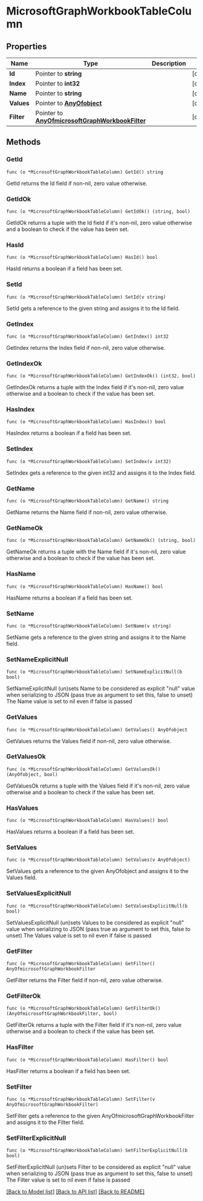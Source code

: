 # MicrosoftGraphWorkbookTableColumn

## Properties

Name | Type | Description | Notes
------------ | ------------- | ------------- | -------------
**Id** | Pointer to **string** |  | [optional] 
**Index** | Pointer to **int32** |  | [optional] 
**Name** | Pointer to **string** |  | [optional] 
**Values** | Pointer to [**AnyOfobject**](anyOf&lt;object&gt;.md) |  | [optional] 
**Filter** | Pointer to [**AnyOfmicrosoftGraphWorkbookFilter**](anyOf&lt;microsoft.graph.workbookFilter&gt;.md) |  | [optional] 

## Methods

### GetId

`func (o *MicrosoftGraphWorkbookTableColumn) GetId() string`

GetId returns the Id field if non-nil, zero value otherwise.

### GetIdOk

`func (o *MicrosoftGraphWorkbookTableColumn) GetIdOk() (string, bool)`

GetIdOk returns a tuple with the Id field if it's non-nil, zero value otherwise
and a boolean to check if the value has been set.

### HasId

`func (o *MicrosoftGraphWorkbookTableColumn) HasId() bool`

HasId returns a boolean if a field has been set.

### SetId

`func (o *MicrosoftGraphWorkbookTableColumn) SetId(v string)`

SetId gets a reference to the given string and assigns it to the Id field.

### GetIndex

`func (o *MicrosoftGraphWorkbookTableColumn) GetIndex() int32`

GetIndex returns the Index field if non-nil, zero value otherwise.

### GetIndexOk

`func (o *MicrosoftGraphWorkbookTableColumn) GetIndexOk() (int32, bool)`

GetIndexOk returns a tuple with the Index field if it's non-nil, zero value otherwise
and a boolean to check if the value has been set.

### HasIndex

`func (o *MicrosoftGraphWorkbookTableColumn) HasIndex() bool`

HasIndex returns a boolean if a field has been set.

### SetIndex

`func (o *MicrosoftGraphWorkbookTableColumn) SetIndex(v int32)`

SetIndex gets a reference to the given int32 and assigns it to the Index field.

### GetName

`func (o *MicrosoftGraphWorkbookTableColumn) GetName() string`

GetName returns the Name field if non-nil, zero value otherwise.

### GetNameOk

`func (o *MicrosoftGraphWorkbookTableColumn) GetNameOk() (string, bool)`

GetNameOk returns a tuple with the Name field if it's non-nil, zero value otherwise
and a boolean to check if the value has been set.

### HasName

`func (o *MicrosoftGraphWorkbookTableColumn) HasName() bool`

HasName returns a boolean if a field has been set.

### SetName

`func (o *MicrosoftGraphWorkbookTableColumn) SetName(v string)`

SetName gets a reference to the given string and assigns it to the Name field.

### SetNameExplicitNull

`func (o *MicrosoftGraphWorkbookTableColumn) SetNameExplicitNull(b bool)`

SetNameExplicitNull (un)sets Name to be considered as explicit "null" value
when serializing to JSON (pass true as argument to set this, false to unset)
The Name value is set to nil even if false is passed
### GetValues

`func (o *MicrosoftGraphWorkbookTableColumn) GetValues() AnyOfobject`

GetValues returns the Values field if non-nil, zero value otherwise.

### GetValuesOk

`func (o *MicrosoftGraphWorkbookTableColumn) GetValuesOk() (AnyOfobject, bool)`

GetValuesOk returns a tuple with the Values field if it's non-nil, zero value otherwise
and a boolean to check if the value has been set.

### HasValues

`func (o *MicrosoftGraphWorkbookTableColumn) HasValues() bool`

HasValues returns a boolean if a field has been set.

### SetValues

`func (o *MicrosoftGraphWorkbookTableColumn) SetValues(v AnyOfobject)`

SetValues gets a reference to the given AnyOfobject and assigns it to the Values field.

### SetValuesExplicitNull

`func (o *MicrosoftGraphWorkbookTableColumn) SetValuesExplicitNull(b bool)`

SetValuesExplicitNull (un)sets Values to be considered as explicit "null" value
when serializing to JSON (pass true as argument to set this, false to unset)
The Values value is set to nil even if false is passed
### GetFilter

`func (o *MicrosoftGraphWorkbookTableColumn) GetFilter() AnyOfmicrosoftGraphWorkbookFilter`

GetFilter returns the Filter field if non-nil, zero value otherwise.

### GetFilterOk

`func (o *MicrosoftGraphWorkbookTableColumn) GetFilterOk() (AnyOfmicrosoftGraphWorkbookFilter, bool)`

GetFilterOk returns a tuple with the Filter field if it's non-nil, zero value otherwise
and a boolean to check if the value has been set.

### HasFilter

`func (o *MicrosoftGraphWorkbookTableColumn) HasFilter() bool`

HasFilter returns a boolean if a field has been set.

### SetFilter

`func (o *MicrosoftGraphWorkbookTableColumn) SetFilter(v AnyOfmicrosoftGraphWorkbookFilter)`

SetFilter gets a reference to the given AnyOfmicrosoftGraphWorkbookFilter and assigns it to the Filter field.

### SetFilterExplicitNull

`func (o *MicrosoftGraphWorkbookTableColumn) SetFilterExplicitNull(b bool)`

SetFilterExplicitNull (un)sets Filter to be considered as explicit "null" value
when serializing to JSON (pass true as argument to set this, false to unset)
The Filter value is set to nil even if false is passed

[[Back to Model list]](../README.md#documentation-for-models) [[Back to API list]](../README.md#documentation-for-api-endpoints) [[Back to README]](../README.md)


